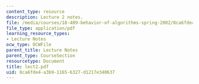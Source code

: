 ```yaml
---
content_type: resource
description: Lecture 2 notes.
file: /media/courses/18-409-behavior-of-algorithms-spring-2002/8ca6fde4a3b911656327d1217e340637_lect2.pdf
file_type: application/pdf
learning_resource_types:
- Lecture Notes
ocw_type: OCWFile
parent_title: Lecture Notes
parent_type: CourseSection
resourcetype: Document
title: lect2.pdf
uid: 8ca6fde4-a3b9-1165-6327-d1217e340637
---
```

